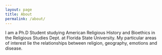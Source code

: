 ```yaml
---
layout: page
title: About
permalink: /about/
---
```



I am a Ph.D Student studying American Religious History and Bioethics in the Religious Studies Dept. at Florida State University. My particular areas of interest lie the relationships between religion, geography, emotions and disease. 